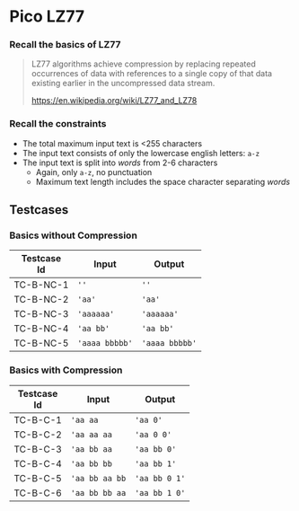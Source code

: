 # Pico LZ77

### Recall the basics of LZ77

> LZ77 algorithms achieve compression by replacing repeated occurrences of
> data with references to a single copy of that data existing earlier in the
> uncompressed data stream.
> 
>   https://en.wikipedia.org/wiki/LZ77_and_LZ78

### Recall the constraints

  * The total maximum input text is <255 characters
  * The input text consists of only the lowercase english letters: `a-z`
  * The input text is split into *words* from 2-6 characters
    * Again, only `a-z`, no punctuation
    * Maximum text length includes the space character separating *words*

## Testcases

### Basics without Compression

| Testcase</br>Id | Input | Output |
|------------|-------|--------|
| TC-B-NC-1  | `''`  | `''`   |
| TC-B-NC-2  | `'aa'`  | `'aa'`   |
| TC-B-NC-3  | `'aaaaaa'`  | `'aaaaaa'`   |
| TC-B-NC-4  | `'aa bb'`  | `'aa bb'`   |
| TC-B-NC-5  | `'aaaa bbbbb'`  | `'aaaa bbbbb'`   |

### Basics with Compression

| Testcase</br>Id | Input | Output |
|-----------|-------|--------|
| TC-B-C-1  | `'aa aa`  | `'aa 0'`   |
| TC-B-C-2  | `'aa aa aa`  | `'aa 0 0'`   |
| TC-B-C-3  | `'aa bb aa`  | `'aa bb 0'`   |
| TC-B-C-4  | `'aa bb bb`  | `'aa bb 1'`   |
| TC-B-C-5  | `'aa bb aa bb`  | `'aa bb 0 1'`   |
| TC-B-C-6  | `'aa bb bb aa`  | `'aa bb 1 0'`   |
